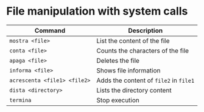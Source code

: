 # File manipulation with system calls
| Command | Description |
| --- | --- |
| `mostra <file>` | List the content of the file |
| `conta <file>` | Counts the characters of the file |
| `apaga <file>` | Deletes the file |
| `informa <file>` | Shows file information |
| `acrescenta <file1> <file2>` | Adds the content of `file2` in `file1` |
| `dista <directory>` | Lists the directory content |
| `termina` | Stop execution |

